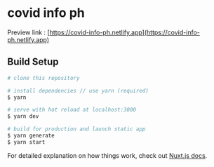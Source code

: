# covid info ph
Preview link : [https://covid-info-ph.netlify.app](https://covid-info-ph.netlify.app)

## Build Setup

```bash
# clone this repository

# install dependencies // use yarn (required)
$ yarn

# serve with hot reload at localhost:3000
$ yarn dev

# build for production and launch static app
$ yarn generate
$ yarn start

```

For detailed explanation on how things work, check out [Nuxt.js docs](https://nuxtjs.org).
